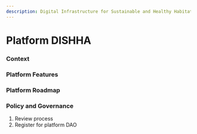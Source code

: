 ```yaml
---
description: Digital Infrastructure for Sustainable and Healthy Habitats
---
```


# Platform DISHHA

### Context



### Platform Features



### Platform Roadmap



### Policy and Governance

1. Review process
2. Register for platform DAO
